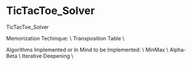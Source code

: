 # TicTacToe_Solver
TicTacToe_Solver

Memorization Techinque: \\
Transposition Table \\

Algorithms Implemented or In Mind to be Implemented: \\
MinMax \\
Alpha-Beta \\
Iterative Deepening \\

